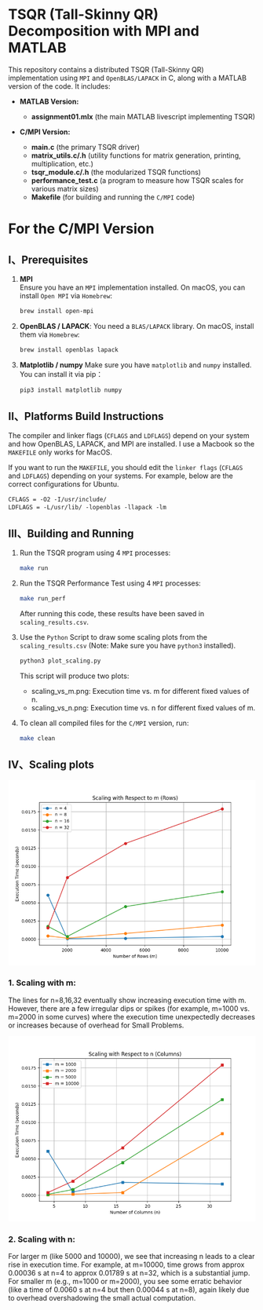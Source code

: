 # TSQR (Tall-Skinny QR) Decomposition with MPI and MATLAB

This repository contains a distributed TSQR (Tall-Skinny QR) implementation using `MPI` and `OpenBLAS/LAPACK` in C, along with a MATLAB version of the code. It includes:

- **MATLAB Version:**
  - **assignment01.mlx** (the main MATLAB livescript implementing TSQR)

- **C/MPI Version:**
  - **main.c** (the primary TSQR driver)
  - **matrix_utils.c/.h** (utility functions for matrix generation, printing, multiplication, etc.)
  - **tsqr_module.c/.h** (the modularized TSQR functions)
  - **performance_test.c** (a program to measure how TSQR scales for various matrix sizes)
  - **Makefile** (for building and running the `C/MPI` code)

# For the C/MPI Version

## I、Prerequisites

1. **MPI**  
    Ensure you have an `MPI` implementation installed. On macOS, you can install `Open MPI` via `Homebrew`:
    ```bash
    brew install open-mpi
    ```

2. **OpenBLAS / LAPACK**:
    You need a `BLAS/LAPACK` library. On macOS, install them via `Homebrew`:
    ```bash
    brew install openblas lapack
    ```

3. **Matplotlib / numpy**
    Make sure you have `matplotlib` and `numpy` installed. You can install it via pip：
    ```bash
    pip3 install matplotlib numpy  
    ```

## II、Platforms Build Instructions

The compiler and linker flags (`CFLAGS` and `LDFLAGS`) depend on your system and how OpenBLAS, LAPACK, and MPI are installed. I use a Macbook so the `MAKEFILE` only works for MacOS.

If you want to run the `MAKEFILE`, you should edit the `linker flags` (`CFLAGS` and `LDFLAGS`)  depending on your systems. 
For example, below are the correct configurations for Ubuntu.
```
CFLAGS = -O2 -I/usr/include/
LDFLAGS = -L/usr/lib/ -lopenblas -llapack -lm
```


## III、Building and Running 

1. Run the TSQR program using 4 `MPI` processes:
    ```bash
    make run
    ```

2. Run the TSQR Performance Test using 4 `MPI` processes:
    ```bash
    make run_perf
    ```
    After running this code, these results have been saved in `scaling_results.csv`.


3. Use the `Python` Script to draw some scaling plots from the `scaling_results.csv` (Note: Make sure you have `python3` installed). 
    ```bash
    python3 plot_scaling.py 
    ```
    This script will produce two plots:
	* scaling_vs_m.png: Execution time vs. m for different fixed values of n.
	* scaling_vs_n.png: Execution time vs. n for different fixed values of m.


4. To clean all compiled files for the `C/MPI` version, run:
    ```bash
    make clean
    ```

##  IV、Scaling plots

![Scaling vs m](https://github.com/StarCloudes/case-study/blob/master/assignment01/c-code/scaling_vs_m.png)

### 1. Scaling with m: 
The lines for n=8,16,32 eventually show increasing execution time with m. However, there are a few irregular dips or spikes (for example, m=1000 vs. m=2000 in some curves) where the execution time unexpectedly decreases or increases because of overhead for Small Problems.

![Scaling vs m](https://github.com/StarCloudes/case-study/blob/master/assignment01/c-code/scaling_vs_n.png)

### 2. Scaling with n: 
For larger m (like 5000 and 10000), we see that increasing n leads to a clear rise in execution time. For example, at m=10000, time grows from approx 0.00036 s at n=4 to approx 0.01789 s at n=32, which is a substantial jump.
For smaller m (e.g., m=1000 or m=2000), you see some erratic behavior (like a time of 0.0060 s at n=4 but then 0.00044 s at n=8), again likely due to overhead overshadowing the small actual computation.
